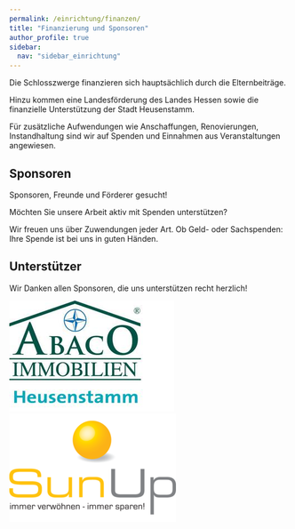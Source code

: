```yaml
---
permalink: /einrichtung/finanzen/
title: "Finanzierung und Sponsoren"
author_profile: true
sidebar:
  nav: "sidebar_einrichtung"
---
```

Die Schlosszwerge finanzieren sich hauptsächlich durch die Elternbeiträge.

Hinzu kommen eine Landesförderung des Landes Hessen sowie die finanzielle Unterstützung der Stadt Heusenstamm.

Für zusätzliche Aufwendungen wie Anschaffungen, Renovierungen, Instandhaltung sind wir auf Spenden und Einnahmen aus Veranstaltungen angewiesen.

## Sponsoren

Sponsoren, Freunde und Förderer gesucht!

Möchten Sie unsere Arbeit aktiv mit Spenden unterstützen?

Wir freuen uns über Zuwendungen jeder Art. Ob Geld- oder Sachspenden: Ihre Spende ist bei uns in guten Händen.

## Unterstützer

Wir Danken allen Sponsoren, die uns unterstützen recht herzlich! 
 
[![Abaco Heusenstamm](/assets/images/sponsor_abaco.jpg)](http://www.abaco-heusenstamm.de)  [![SunUp Club](/assets/images/sponsor_sunup.png)](http://www.sunup-club.de)